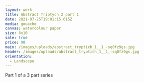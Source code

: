 ```yaml
---
layout: work
title: Abstract Triptych 2 part 1
date: 2021-07-25T19:01:15.615Z
media: gouache
canvas: watercolour paper
size: 8x10
sale: true
price: 90
main: /images/uploads/abstract_tryptich_1__1_-sq0fz9gs.jpg
header: /images/uploads/abstract_tryptich_1__1_-sq0fz9gs.jpg
orientation:
  - Landscape
---
```

Part 1 of a 3 part series